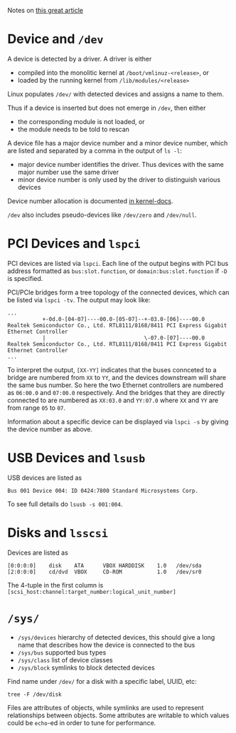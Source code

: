 Notes on [this great article][article]


# Device and `/dev`

A device is detected by a driver. A driver is either
- compiled into the monolitic kernel at `/boot/vmlinuz-<release>`, or
- loaded by the running kernel from `/lib/modules/<release>`

Linux populates `/dev/` with detected devices and assigns a name to them.

Thus if a device is inserted but does not emerge in `/dev`, then either
- the corresponding module is not loaded, or
- the module needs to be told to rescan

A device file has a major device number and a minor device number,
which are listed and separated by a comma in the output of `ls -l`:
- major device number identifies the driver. Thus devices with the same major number use the same driver
- minor device number is only used by the driver to distinguish various devices

Device number allocation is documented [in kernel-docs][device-allocation].

`/dev` also includes pseudo-devices like `/dev/zero` and `/dev/null`.


# PCI Devices and `lspci`

PCI devices are listed via `lspci`. Each line of the output begins with
PCI bus address formatted as `bus:slot.function`, or `domain:bus:slot.function`
if `-D` is specified.

PCI/PCIe bridges form a tree topology of the connected devices, which can be
listed via `lspci -tv`. The output may look like:

```
...
           +-0d.0-[04-07]----00.0-[05-07]--+-03.0-[06]----00.0  Realtek Semiconductor Co., Ltd. RTL8111/8168/8411 PCI Express Gigabit Ethernet Controller
           |                               \-07.0-[07]----00.0  Realtek Semiconductor Co., Ltd. RTL8111/8168/8411 PCI Express Gigabit Ethernet Controller
...
```

To interpret the output, `[XX-YY]` indicates that the buses connceted to
a bridge are numbered from `XX` to `YY`, and the devices downstream will share
the same bus number. So here the two Ethernet controllers are numbered as
`06:00.0` and `07:00.0` respectively. And the bridges that they are directly connected to
are numbered as `XX:03.0` and `YY:07.0` where `XX` and `YY` are from range `05` to `07`.

Information about a specific device can be displayed via `lspci -s` by giving the
device number as above.


# USB Devices and `lsusb`

USB devices are listed as

```
Bus 001 Device 004: ID 0424:7800 Standard Microsystems Corp.
```

To see full details do `lsusb -s 001:004`.


# Disks and `lsscsi`

Devices are listed as 
```
[0:0:0:0]    disk    ATA      VBOX HARDDISK    1.0   /dev/sda
[2:0:0:0]    cd/dvd  VBOX     CD-ROM           1.0   /dev/sr0
```

The 4-tuple in the first column is `[scsi_host:channel:target_number:logical_unit_number]`


# `/sys/`

- `/sys/devices` hierarchy of detected devices, this should give a long name that describes how the device is connected to the bus
- `/sys/bus` supported bus types
- `/sys/class` list of device classes
- `/sys/block` symlinks to block detected devices

Find name under `/dev/` for a disk with a specific label, UUID, etc:
```
tree -F /dev/disk
```

Files are attributes of objects, while symlinks are used to represent relationships between objects.
Some attributes are writable to which values could be `echo`-ed in order to tune for performance.


[article]: https://cromwell-intl.com/open-source/sysfs.html
[device-allocation]: https://www.kernel.org/doc/html/latest/admin-guide/devices.html
